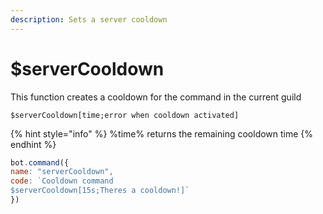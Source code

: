 ```yaml
---
description: Sets a server cooldown
---
```


# $serverCooldown

This function creates a cooldown for the command in the current guild

```text
$serverCooldown[time;error when cooldown activated]
```

{% hint style="info" %}
%time% returns the remaining cooldown time
{% endhint %}

```javascript
bot.command({
name: "serverCooldown",
code: `Cooldown command
$serverCooldown[15s;Theres a cooldown!]`
})
```

